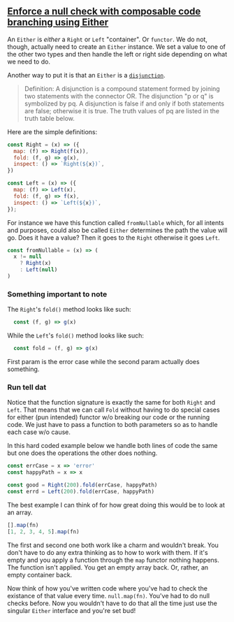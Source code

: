 ## [Enforce a null check with composable code branching using Either](https://egghead.io/lessons/javascript-composable-code-branching-with-either)

An `Either` is _either_ a `Right` or `Left` "container". Or `functor`. We do not, though, actually need to create an `Either` instance. We set a value to one of the other two types and then handle the left or right side depending on what we need to do.

Another way to put it is that an `Either` is a [`disjunction`](https://www.mathgoodies.com/lessons/vol9/disjunction).
> Definition: A disjunction is a compound statement formed by joining two statements with the connector OR. The disjunction "p or q" is symbolized by pq. A disjunction is false if and only if both statements are false; otherwise it is true. The truth values of pq are listed in the truth table below.

Here are the simple definitions:

```js
const Right = (x) => ({
  map: (f) => Right(f(x)),
  fold: (f, g) => g(x),
  inspect: () => `Right(${x})`,
})

const Left = (x) => ({
  map: (f) => Left(x),
  fold: (f, g) => f(x),
  inspect: () => `Left(${x})`,
});
```

For instance we have this function called `fromNullable` which, for all intents and purposes, could also be called `Either` determines the path the value will go. Does it have a value? Then it goes to the `Right` otherwise it goes `Left`.

```js
const fromNullable = (x) => (
  x != null
    ? Right(x)
    : Left(null)
)
```

### Something important to note
The `Right`'s `fold()` method looks like such:
```js
  const (f, g) => g(x)
```

While the `Left`'s `fold()` method looks like such:
```js
  const fold = (f, g) => g(x)
```

First param is the error case while the second param actually does something. 

### Run tell dat
Notice that the function signature is exactly the same for both `Right` and `Left`. That means that we can call `Fold` without having to do special cases for either (pun intended) functor w/o breaking our code or the running code. We just have to pass a function to both parameters so as to handle each case w/o cause.

In this hard coded example below we handle both lines of code the same but one does the operations the other does nothing.

```js
const errCase = x => 'error'
const happyPath = x => x

const good = Right(200).fold(errCase, happyPath)
const errd = Left(200).fold(errCase, happyPath)
```

The best example I can think of for how great doing this would be to look at an array.

```js
[].map(fn)
[1, 2, 3, 4, 5].map(fn)
```

The first and second one both work like a charm and wouldn't break. You don't have to do any extra thinking as to how to work with them. If it's empty and you apply a function through the `map` functor nothing happens. The function isn't applied. You get an empty array back. Or, rather, an empty container back. 

Now think of how you've written code where you've had to check the existance of that value every time. `null.map(fn)`. You've had to do null checks before. Now you wouldn't have to do that all the time just use the singular `Either` interface and you're set bud!

